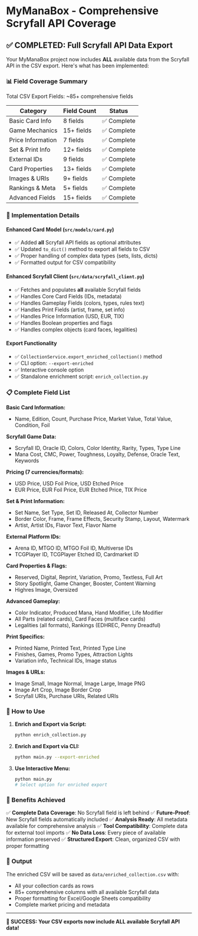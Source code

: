 # MyManaBox - Comprehensive Scryfall API Coverage

## ✅ COMPLETED: Full Scryfall API Data Export

Your MyManaBox project now includes **ALL** available data from the Scryfall API in the CSV export. Here's what has been implemented:

### 📊 Field Coverage Summary

Total CSV Export Fields: ~85+ comprehensive fields

| Category | Field Count | Status |
|----------|-------------|---------|
| Basic Card Info | 8 fields | ✅ Complete |
| Game Mechanics | 15+ fields | ✅ Complete |
| Price Information | 7 fields | ✅ Complete |
| Set & Print Info | 12+ fields | ✅ Complete |
| External IDs | 9 fields | ✅ Complete |
| Card Properties | 13+ fields | ✅ Complete |
| Images & URIs | 9+ fields | ✅ Complete |
| Rankings & Meta | 5+ fields | ✅ Complete |
| Advanced Fields | 15+ fields | ✅ Complete |

### 🔧 Implementation Details

#### Enhanced Card Model (`src/models/card.py`)

- ✅ Added **all** Scryfall API fields as optional attributes
- ✅ Updated `to_dict()` method to export all fields to CSV
- ✅ Proper handling of complex data types (sets, lists, dicts)
- ✅ Formatted output for CSV compatibility

#### Enhanced Scryfall Client (`src/data/scryfall_client.py`)

- ✅ Fetches and populates **all** available Scryfall fields
- ✅ Handles Core Card Fields (IDs, metadata)
- ✅ Handles Gameplay Fields (colors, types, rules text)
- ✅ Handles Print Fields (artist, frame, set info)
- ✅ Handles Price Information (USD, EUR, TIX)
- ✅ Handles Boolean properties and flags
- ✅ Handles complex objects (card faces, legalities)

#### Export Functionality

- ✅ `CollectionService.export_enriched_collection()` method
- ✅ CLI option: `--export-enriched`
- ✅ Interactive console option
- ✅ Standalone enrichment script: `enrich_collection.py`

### 📋 Complete Field List

**Basic Card Information:**

- Name, Edition, Count, Purchase Price, Market Value, Total Value, Condition, Foil

**Scryfall Game Data:**

- Scryfall ID, Oracle ID, Colors, Color Identity, Rarity, Types, Type Line
- Mana Cost, CMC, Power, Toughness, Loyalty, Defense, Oracle Text, Keywords

**Pricing (7 currencies/formats):**

- USD Price, USD Foil Price, USD Etched Price
- EUR Price, EUR Foil Price, EUR Etched Price, TIX Price

**Set & Print Information:**

- Set Name, Set Type, Set ID, Released At, Collector Number
- Border Color, Frame, Frame Effects, Security Stamp, Layout, Watermark
- Artist, Artist IDs, Flavor Text, Flavor Name

**External Platform IDs:**

- Arena ID, MTGO ID, MTGO Foil ID, Multiverse IDs
- TCGPlayer ID, TCGPlayer Etched ID, Cardmarket ID

**Card Properties & Flags:**

- Reserved, Digital, Reprint, Variation, Promo, Textless, Full Art
- Story Spotlight, Game Changer, Booster, Content Warning
- Highres Image, Oversized

**Advanced Gameplay:**

- Color Indicator, Produced Mana, Hand Modifier, Life Modifier
- All Parts (related cards), Card Faces (multiface cards)
- Legalities (all formats), Rankings (EDHREC, Penny Dreadful)

**Print Specifics:**

- Printed Name, Printed Text, Printed Type Line
- Finishes, Games, Promo Types, Attraction Lights
- Variation info, Technical IDs, Image status

**Images & URLs:**

- Image Small, Image Normal, Image Large, Image PNG
- Image Art Crop, Image Border Crop
- Scryfall URIs, Purchase URIs, Related URIs

### 🚀 How to Use

1. **Enrich and Export via Script:**

   ```bash
   python enrich_collection.py
   ```

2. **Enrich and Export via CLI:**

   ```bash
   python main.py --export-enriched
   ```

3. **Use Interactive Menu:**

   ```bash
   python main.py
   # Select option for enriched export
   ```

### 🎯 Benefits Achieved

✅ **Complete Data Coverage**: No Scryfall field is left behind
✅ **Future-Proof**: New Scryfall fields automatically included
✅ **Analysis Ready**: All metadata available for comprehensive analysis
✅ **Tool Compatibility**: Complete data for external tool imports
✅ **No Data Loss**: Every piece of available information preserved
✅ **Structured Export**: Clean, organized CSV with proper formatting

### 📁 Output

The enriched CSV will be saved as `data/enriched_collection.csv` with:

- All your collection cards as rows
- 85+ comprehensive columns with all available Scryfall data
- Proper formatting for Excel/Google Sheets compatibility
- Complete market pricing and metadata

---

**🎉 SUCCESS: Your CSV exports now include ALL available Scryfall API data!**
